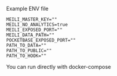 Example ENV file
```
MEILI_MASTER_KEY=""
MEILI_NO_ANALYTICS=true
MEILI_EXPOSED_PORT=""
MEILI_DATA_PATH=""
POCKETBASE_EXPOSED_PORT=""
PATH_TO_DATA=""
PATH_TO_PUBLIC=""
PATH_TO_HOOK=""
```

You can run directly with docker-compose